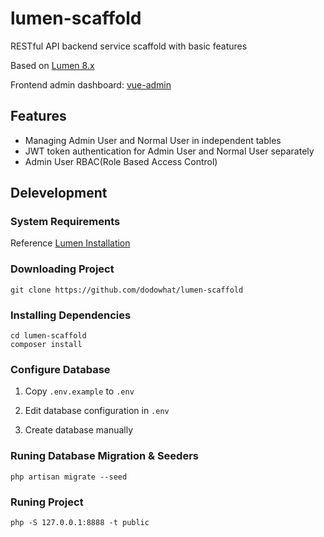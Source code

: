 # lumen-scaffold

RESTful API backend service scaffold with basic features

Based on [Lumen 8.x](https://lumen.laravel.com/)

Frontend admin dashboard: [vue-admin](https://github.com/dodowhat/vue-admin)

## Features

- Managing Admin User and Normal User in independent tables
- JWT token authentication for Admin User and Normal User separately
- Admin User RBAC(Role Based Access Control)

## Delevelopment

### System Requirements

Reference [Lumen Installation](https://lumen.laravel.com/docs/8.x/installation#installation)

### Downloading Project

    git clone https://github.com/dodowhat/lumen-scaffold

### Installing Dependencies

    cd lumen-scaffold
    composer install

### Configure Database

1. Copy `.env.example` to `.env`

2. Edit database configuration in `.env`

3. Create database manually

### Runing Database Migration & Seeders

    php artisan migrate --seed

### Runing Project

    php -S 127.0.0.1:8888 -t public
